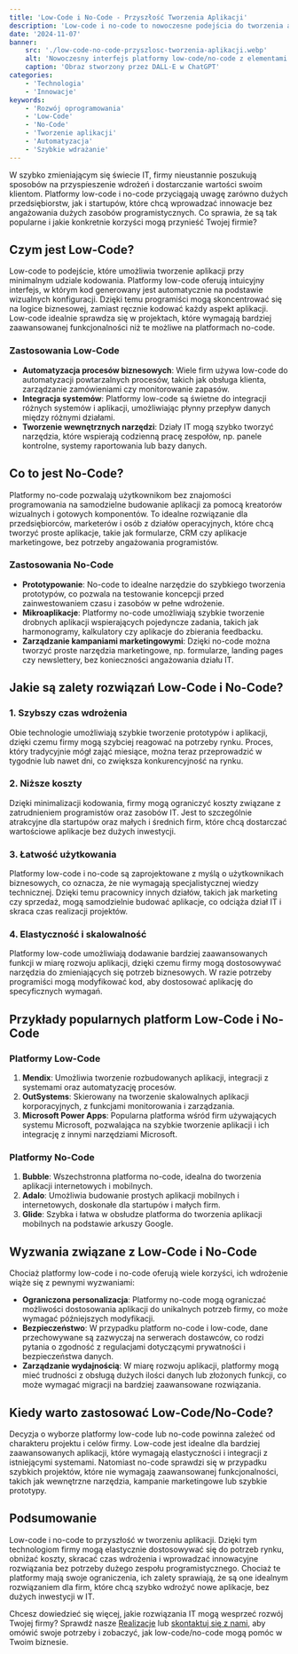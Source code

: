 ```yaml
---
title: 'Low-Code i No-Code - Przyszłość Tworzenia Aplikacji'
description: 'Low-code i no-code to nowoczesne podejścia do tworzenia aplikacji, które pozwalają firmom na szybkie wdrażanie rozwiązań bez potrzeby intensywnego programowania.'
date: '2024-11-07'
banner:
    src: './low-code-no-code-przyszlosc-tworzenia-aplikacji.webp'
    alt: 'Nowoczesny interfejs platformy low-code/no-code z elementami do przeciągania i upuszczania, z prostymi ikonami kodu i elementami wizualnymi przypominającymi narzędzie do projektowania lub tworzenia aplikacji.'
    caption: 'Obraz stworzony przez DALL-E w ChatGPT'
categories:
    - 'Technologia'
    - 'Innowacje'
keywords:
    - 'Rozwój oprogramowania'
    - 'Low-Code'
    - 'No-Code'
    - 'Tworzenie aplikacji'
    - 'Automatyzacja'
    - 'Szybkie wdrażanie'
---
```


W szybko zmieniającym się świecie IT, firmy nieustannie poszukują sposobów na przyspieszenie wdrożeń i dostarczanie wartości swoim klientom. Platformy low-code i no-code przyciągają uwagę zarówno dużych przedsiębiorstw, jak i startupów, które chcą wprowadzać innowacje bez angażowania dużych zasobów programistycznych. Co sprawia, że są tak popularne i jakie konkretnie korzyści mogą przynieść Twojej firmie?

## Czym jest Low-Code?

Low-code to podejście, które umożliwia tworzenie aplikacji przy minimalnym udziale kodowania. Platformy low-code oferują intuicyjny interfejs, w którym kod generowany jest automatycznie na podstawie wizualnych konfiguracji. Dzięki temu programiści mogą skoncentrować się na logice biznesowej, zamiast ręcznie kodować każdy aspekt aplikacji. Low-code idealnie sprawdza się w projektach, które wymagają bardziej zaawansowanej funkcjonalności niż te możliwe na platformach no-code.

### Zastosowania Low-Code

- **Automatyzacja procesów biznesowych**: Wiele firm używa low-code do automatyzacji powtarzalnych procesów, takich jak obsługa klienta, zarządzanie zamówieniami czy monitorowanie zapasów.
- **Integracja systemów**: Platformy low-code są świetne do integracji różnych systemów i aplikacji, umożliwiając płynny przepływ danych między różnymi działami.
- **Tworzenie wewnętrznych narzędzi**: Działy IT mogą szybko tworzyć narzędzia, które wspierają codzienną pracę zespołów, np. panele kontrolne, systemy raportowania lub bazy danych.

## Co to jest No-Code?

Platformy no-code pozwalają użytkownikom bez znajomości programowania na samodzielne budowanie aplikacji za pomocą kreatorów wizualnych i gotowych komponentów. To idealne rozwiązanie dla przedsiębiorców, marketerów i osób z działów operacyjnych, które chcą tworzyć proste aplikacje, takie jak formularze, CRM czy aplikacje marketingowe, bez potrzeby angażowania programistów.

### Zastosowania No-Code

- **Prototypowanie**: No-code to idealne narzędzie do szybkiego tworzenia prototypów, co pozwala na testowanie koncepcji przed zainwestowaniem czasu i zasobów w pełne wdrożenie.
- **Mikroaplikacje**: Platformy no-code umożliwiają szybkie tworzenie drobnych aplikacji wspierających pojedyncze zadania, takich jak harmonogramy, kalkulatory czy aplikacje do zbierania feedbacku.
- **Zarządzanie kampaniami marketingowymi**: Dzięki no-code można tworzyć proste narzędzia marketingowe, np. formularze, landing pages czy newslettery, bez konieczności angażowania działu IT.

## Jakie są zalety rozwiązań Low-Code i No-Code?

### 1. Szybszy czas wdrożenia

Obie technologie umożliwiają szybkie tworzenie prototypów i aplikacji, dzięki czemu firmy mogą szybciej reagować na potrzeby rynku. Proces, który tradycyjnie mógł zająć miesiące, można teraz przeprowadzić w tygodnie lub nawet dni, co zwiększa konkurencyjność na rynku.

### 2. Niższe koszty

Dzięki minimalizacji kodowania, firmy mogą ograniczyć koszty związane z zatrudnieniem programistów oraz zasobów IT. Jest to szczególnie atrakcyjne dla startupów oraz małych i średnich firm, które chcą dostarczać wartościowe aplikacje bez dużych inwestycji.

### 3. Łatwość użytkowania

Platformy low-code i no-code są zaprojektowane z myślą o użytkownikach biznesowych, co oznacza, że nie wymagają specjalistycznej wiedzy technicznej. Dzięki temu pracownicy innych działów, takich jak marketing czy sprzedaż, mogą samodzielnie budować aplikacje, co odciąża dział IT i skraca czas realizacji projektów.

### 4. Elastyczność i skalowalność

Platformy low-code umożliwiają dodawanie bardziej zaawansowanych funkcji w miarę rozwoju aplikacji, dzięki czemu firmy mogą dostosowywać narzędzia do zmieniających się potrzeb biznesowych. W razie potrzeby programiści mogą modyfikować kod, aby dostosować aplikację do specyficznych wymagań.

## Przykłady popularnych platform Low-Code i No-Code

### Platformy Low-Code

1. **Mendix**: Umożliwia tworzenie rozbudowanych aplikacji, integracji z systemami oraz automatyzację procesów.
2. **OutSystems**: Skierowany na tworzenie skalowalnych aplikacji korporacyjnych, z funkcjami monitorowania i zarządzania.
3. **Microsoft Power Apps**: Popularna platforma wśród firm używających systemu Microsoft, pozwalająca na szybkie tworzenie aplikacji i ich integrację z innymi narzędziami Microsoft.

### Platformy No-Code

1. **Bubble**: Wszechstronna platforma no-code, idealna do tworzenia aplikacji internetowych i mobilnych.
2. **Adalo**: Umożliwia budowanie prostych aplikacji mobilnych i internetowych, doskonałe dla startupów i małych firm.
3. **Glide**: Szybka i łatwa w obsłudze platforma do tworzenia aplikacji mobilnych na podstawie arkuszy Google.

## Wyzwania związane z Low-Code i No-Code

Chociaż platformy low-code i no-code oferują wiele korzyści, ich wdrożenie wiąże się z pewnymi wyzwaniami:

- **Ograniczona personalizacja**: Platformy no-code mogą ograniczać możliwości dostosowania aplikacji do unikalnych potrzeb firmy, co może wymagać późniejszych modyfikacji.
- **Bezpieczeństwo**: W przypadku platform no-code i low-code, dane przechowywane są zazwyczaj na serwerach dostawców, co rodzi pytania o zgodność z regulacjami dotyczącymi prywatności i bezpieczeństwa danych.
- **Zarządzanie wydajnością**: W miarę rozwoju aplikacji, platformy mogą mieć trudności z obsługą dużych ilości danych lub złożonych funkcji, co może wymagać migracji na bardziej zaawansowane rozwiązania.

## Kiedy warto zastosować Low-Code/No-Code?

Decyzja o wyborze platformy low-code lub no-code powinna zależeć od charakteru projektu i celów firmy. Low-code jest idealne dla bardziej zaawansowanych aplikacji, które wymagają elastyczności i integracji z istniejącymi systemami. Natomiast no-code sprawdzi się w przypadku szybkich projektów, które nie wymagają zaawansowanej funkcjonalności, takich jak wewnętrzne narzędzia, kampanie marketingowe lub szybkie prototypy.

## Podsumowanie

Low-code i no-code to przyszłość w tworzeniu aplikacji. Dzięki tym technologiom firmy mogą elastycznie dostosowywać się do potrzeb rynku, obniżać koszty, skracać czas wdrożenia i wprowadzać innowacyjne rozwiązania bez potrzeby dużego zespołu programistycznego. Chociaż te platformy mają swoje ograniczenia, ich zalety sprawiają, że są one idealnym rozwiązaniem dla firm, które chcą szybko wdrożyć nowe aplikacje, bez dużych inwestycji w IT.

Chcesz dowiedzieć się więcej, jakie rozwiązania IT mogą wesprzeć rozwój Twojej firmy? Sprawdź nasze [Realizacje](/realizacje) lub [skontaktuj się z nami](/kontakt), aby omówić swoje potrzeby i zobaczyć, jak low-code/no-code mogą pomóc w Twoim biznesie.
